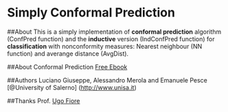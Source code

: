 Simply Conformal Prediction
===========================

##About
This is a simply implementation of **conformal prediction** algorithm (ConfPred function) and the **inductive** version (IndConfPred function) for **classification** with nonconformity measures: Nearest neighbour (NN function) and averange distance (AvgDist).

##About Conformal Prediction
[Free Ebook](http://www.ntu.edu.sg/home/SSHo/Book-Page.htm)

##Authors
Luciano Giuseppe, Alessandro Merola and Emanuele Pesce [@University of Salerno] (http://www.unisa.it)

##Thanks
Prof. [Ugo Fiore](http://wpage.unina.it/ufiore/)
